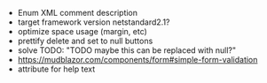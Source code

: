 - Enum XML comment description
- target framework version netstandard2.1?
- optimize space usage (margin, etc)
- prettify delete and set to null buttons
- solve TODO: "TODO maybe this can be replaced with null?"
- https://mudblazor.com/components/form#simple-form-validation
- attribute for help text